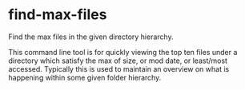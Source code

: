 # find-max-files
Find the max files in the given directory hierarchy.

This command line tool is for quickly viewing the top ten files under a
directory which satisfy the max of size, or mod date, or least/most accessed.
Typically this is used to maintain an overview on what is happening
within some given folder hierarchy.
